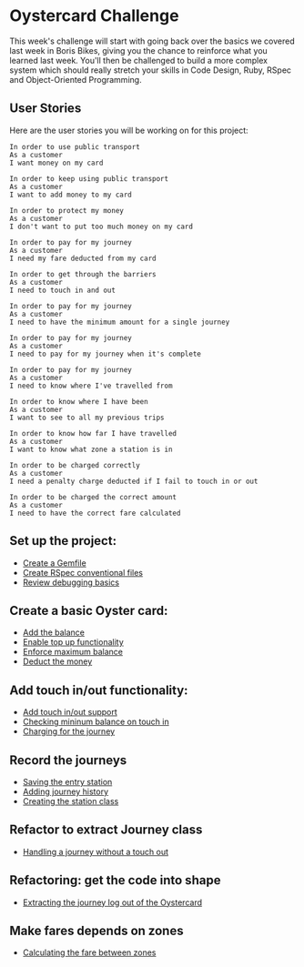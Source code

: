 # Oystercard Challenge

This week's challenge will start with going back over the basics we covered last
week in Boris Bikes, giving you the chance to reinforce what you learned last
week. You'll then be challenged to build a more complex system which should
really stretch your skills in Code Design, Ruby, RSpec and Object-Oriented Programming.

## User Stories

Here are the user stories you will be working on for this project:

```
In order to use public transport
As a customer
I want money on my card

In order to keep using public transport
As a customer
I want to add money to my card

In order to protect my money
As a customer
I don't want to put too much money on my card

In order to pay for my journey
As a customer
I need my fare deducted from my card

In order to get through the barriers
As a customer
I need to touch in and out

In order to pay for my journey
As a customer
I need to have the minimum amount for a single journey

In order to pay for my journey
As a customer
I need to pay for my journey when it's complete

In order to pay for my journey
As a customer
I need to know where I've travelled from

In order to know where I have been
As a customer
I want to see to all my previous trips

In order to know how far I have travelled
As a customer
I want to know what zone a station is in

In order to be charged correctly
As a customer
I need a penalty charge deducted if I fail to touch in or out

In order to be charged the correct amount
As a customer
I need to have the correct fare calculated
```

## Set up the project:

  * [Create a Gemfile](01_create_gemfile.md)
  * [Create RSpec conventional files](02_initialise_rspec.md)
  * [Review debugging basics](03_debugging.md)

## Create a basic Oyster card:
  * [Add the balance](04_adding_balance.md)
  * [Enable top up functionality](05_top_up.md)
  * [Enforce maximum balance](06_maximum_balance.md)
  * [Deduct the money](07_deducting_money.md)

## Add touch in/out functionality:
  * [Add touch in/out support](08_touch_in_out.md)
  * [Checking mininum balance on touch in](09_min_balance_on_touch_in.md)
  * [Charging for the journey](10_charge_on_touch_out.md)

## Record the journeys
  * [Saving the entry station](11_saving_entry_station.md)
  * [Adding journey history](12_journey_history.md)
  * [Creating the station class](13_create_station_class.md)

## Refactor to extract Journey class
  * [Handling a journey without a touch out](14_no_touch_in_or_out.md)

## Refactoring: get the code into shape
  * [Extracting the journey log out of the Oystercard](15_extracting_journey_log.md)

## Make fares depends on zones
  * [Calculating the fare between zones](16_fare_for_zones.md)
